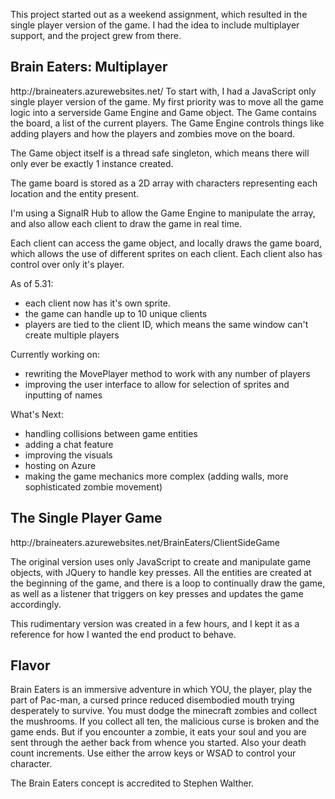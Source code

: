 
This project started out as a weekend assignment, which resulted in the single player version of the game. I had the idea to include multiplayer support, and the project grew from there.

<h2>Brain Eaters: Multiplayer</h2>
http://braineaters.azurewebsites.net/
To start with, I had a JavaScript only single player version of the game. My first priority was to move all the game logic into a serverside Game Engine and Game object. The Game contains the board, a list of the current players. The Game Engine controls things like adding players and how the players and zombies move on the board.

The Game object itself is a thread safe singleton, which means there will only ever be exactly 1 instance created.

The game board is stored as a 2D array with characters representing each location and the entity present. 

I'm using a SignalR Hub to allow the Game Engine to manipulate the array, and also allow each client to draw the game in real time. 

Each client can access the game object, and locally draws the game board, which allows the use of different sprites on each client. Each client also has control over only it's player.

As of 5.31:
 - each client now has it's own sprite. 
 - the game can handle up to 10 unique clients
 - players are tied to the client ID, which means the same window can't create multiple players

Currently working on:
 - rewriting the MovePlayer method to work with any number of players
 - improving the user interface to allow for selection of sprites and inputting of names

What's Next:
 - handling collisions between game entities
 - adding a chat feature
 - improving the visuals
 - hosting on Azure
 - making the game mechanics more complex (adding walls, more sophisticated zombie movement)

<h2>The Single Player Game</h2>
http://braineaters.azurewebsites.net/BrainEaters/ClientSideGame

The original version uses only JavaScript to create and manipulate game objects, with JQuery to handle key presses. All the entities are created at the beginning of the game, and there is a loop to continually draw the game, as well as a listener that triggers on key presses and updates the game accordingly.

This rudimentary version was created in a few hours, and I kept it as a reference for how I wanted the end product to behave.

<h2>Flavor</h2>

Brain Eaters is an immersive adventure in which YOU, the player, play the part of Pac-man, a cursed prince reduced disembodied mouth trying desperately to survive. You must dodge the minecraft zombies and collect the mushrooms. If you collect all ten, the malicious curse is broken and the game ends. But if you encounter a zombie, it eats your soul and you are sent through the aether back from whence you started. Also your death count increments. Use either the arrow keys or WSAD to control your character.

The Brain Eaters concept is accredited to Stephen Walther.
